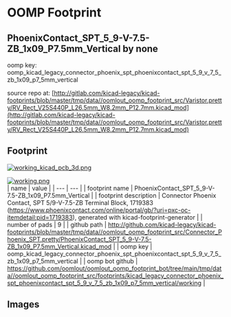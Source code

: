 # OOMP Footprint  
## PhoenixContact_SPT_5_9-V-7.5-ZB_1x09_P7.5mm_Vertical  by none  
  
oomp key: oomp_kicad_legacy_connector_phoenix_spt_phoenixcontact_spt_5_9_v_7_5_zb_1x09_p7_5mm_vertical  
  
source repo at: [http://gitlab.com/kicad-legacy/kicad-footprints/blob/master/tmp/data//oomlout_oomp_footprint_src/Varistor.pretty/RV_Rect_V25S440P_L26.5mm_W8.2mm_P12.7mm.kicad_mod](http://gitlab.com/kicad-legacy/kicad-footprints/blob/master/tmp/data//oomlout_oomp_footprint_src/Varistor.pretty/RV_Rect_V25S440P_L26.5mm_W8.2mm_P12.7mm.kicad_mod)  
## Footprint  
  
[![working_kicad_pcb_3d.png](working_kicad_pcb_3d_600.png)](working_kicad_pcb_3d.png)  
  
[![working.png](working_600.png)](working.png)  
| name | value | 
| --- | --- | 
| footprint name | PhoenixContact_SPT_5_9-V-7.5-ZB_1x09_P7.5mm_Vertical | 
| footprint description | Connector Phoenix Contact, SPT 5/9-V-7.5-ZB Terminal Block, 1719383 (https://www.phoenixcontact.com/online/portal/gb/?uri=pxc-oc-itemdetail:pid=1719383), generated with kicad-footprint-generator | 
| number of pads | 9 | 
| github path | http://github.com/kicad-legacy/kicad-footprints/blob/master/tmp/data//oomlout_oomp_footprint_src/Connector_Phoenix_SPT.pretty/PhoenixContact_SPT_5_9-V-7.5-ZB_1x09_P7.5mm_Vertical.kicad_mod | 
| oomp key | oomp_kicad_legacy_connector_phoenix_spt_phoenixcontact_spt_5_9_v_7_5_zb_1x09_p7_5mm_vertical | 
| oomp bot github | https://github.com/oomlout/oomlout_oomp_footprint_bot/tree/main/tmp/data//oomlout_oomp_footprint_src/footprints/kicad_legacy_connector_phoenix_spt_phoenixcontact_spt_5_9_v_7_5_zb_1x09_p7_5mm_vertical/working | 
## Images  
